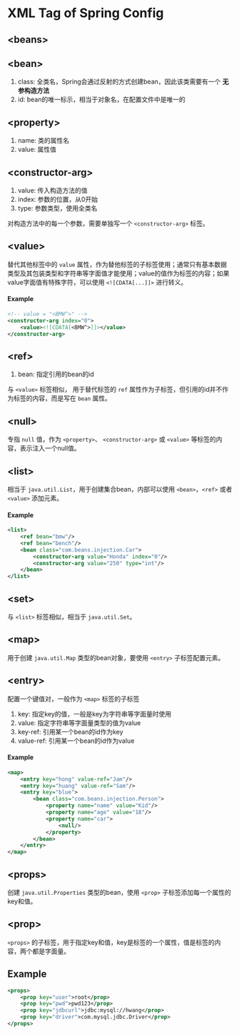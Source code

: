 # XML Tag of Spring Config
## <beans\>

## <bean\>
1. class: 全类名，Spring会通过反射的方式创建bean，因此该类需要有一个 **无参构造方法**
2. id: bean的唯一标示，相当于对象名，在配置文件中是唯一的

## <property\>
1. name: 类的属性名
2. value: 属性值

## <constructor-arg\>
1. value: 传入构造方法的值
2. index: 参数的位置，从0开始
3. type: 参数类型，使用全类名

对构造方法中的每一个参数，需要单独写一个 `<constructor-arg>` 标签。

## <value\>
替代其他标签中的 `value` 属性，作为替他标签的子标签使用；通常只有基本数据类型及其包装类型和字符串等字面值才能使用；value的值作为标签的内容；如果value字面值有特殊字符，可以使用 `<![CDATA[...]]>` 进行转义。

#### Example
```xml
<!-- value = "<BMW^>" -->
<constructor-arg index="0">
    <value><![CDATA[<BMW^>]]></value>
</constructor-arg>
```

## <ref\>
1. bean: 指定引用的bean的id

与 `<value>` 标签相似， 用于替代标签的 `ref` 属性作为子标签，但引用的id并不作为标签的内容，而是写在 `bean` 属性。

## <null\>
专指 `null` 值，作为 `<property>`、 `<constructor-arg>` 或 `<value>` 等标签的内容，表示注入一个null值。

## <list\>
相当于 `java.util.List`，用于创建集合bean，内部可以使用 `<bean>`，`<ref>` 或者 `<value>` 添加元素。
#### Example
```xml
<list>
    <ref bean="bmw"/>
    <ref bean="bench"/>
    <bean class="com.beans.injection.Car">
        <constructor-arg value="Honda" index="0"/>
        <constructor-arg value="250" type="int"/>
    </bean>
</list>
```

## <set\>
与 `<list>` 标签相似，相当于 `java.util.Set`。

## <map\>
用于创建 `java.util.Map` 类型的bean对象，要使用 `<entry>` 子标签配置元素。

## <entry\>
配置一个键值对，一般作为 `<map>` 标签的子标签

1. key: 指定key的值，一般是key为字符串等字面量时使用
2. value: 指定字符串等字面量类型的值为value
3. key-ref: 引用某一个bean的id作为key
4. value-ref: 引用某一个bean的id作为value

#### Example
```xml
<map>
    <entry key="hong" value-ref="Jam"/>
    <entry key="huang" value-ref="Sam"/>
    <entry key="blue">
        <bean class="com.beans.injection.Person">
            <property name="name" value="Kid"/>
            <property name="age" value="18"/>
            <property name="car">
                <null/>
            </property>
        </bean>
    </entry>
</map>
```

## <props\>
创建 `java.util.Properties` 类型的bean，使用 `<prop>` 子标签添加每一个属性的key和值。

## <prop\>
`<props>` 的子标签，用于指定key和值，key是标签的一个属性，值是标签的内容，两个都是字面量。

## Example
```xml
<props>
    <prop key="user">root</prop>
    <prop key="pwd">pwd123</prop>
    <prop key="jdbcurl">jdbc:mysql://hwang</prop>
    <prop key="driver">com.mysql.jdbc.Driver</prop>
</props>
```
